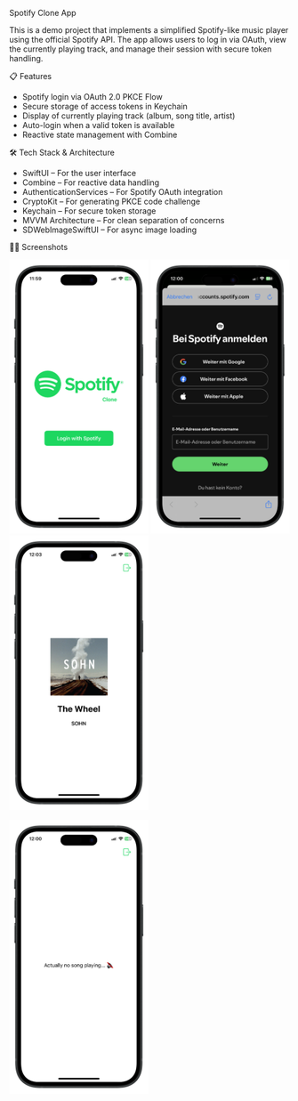 Spotify Clone App

This is a demo project that implements a simplified Spotify-like music player using the official Spotify API. The app allows users to log in via OAuth, view the currently playing track, and manage their session with secure token handling.

📋 Features

- Spotify login via OAuth 2.0 PKCE Flow
- Secure storage of access tokens in Keychain
- Display of currently playing track (album, song title, artist)
- Auto-login when a valid token is available
- Reactive state management with Combine

🛠️ Tech Stack & Architecture

- SwiftUI – For the user interface
- Combine – For reactive data handling
- AuthenticationServices – For Spotify OAuth integration
- CryptoKit – For generating PKCE code challenge
- Keychain – For secure token storage
- MVVM Architecture – For clean separation of concerns
- SDWebImageSwiftUI – For async image loading

📸📱 Screenshots

<img src="https://github.com/p-7on/SpotifyClone_iOSApp/blob/105f12cbc6dae505f375358570603f78909b4e93/Screenshots/homescreen.png?raw=true" width="250" /> <img src="https://github.com/p-7on/SpotifyClone_iOSApp/blob/105f12cbc6dae505f375358570603f78909b4e93/Screenshots/login_oauth.png?raw=true" width="250" /> <img src="https://github.com/p-7on/SpotifyClone_iOSApp/blob/105f12cbc6dae505f375358570603f78909b4e93/Screenshots/playback.png?raw=true" width="250" /> 

<img src="https://github.com/p-7on/SpotifyClone_iOSApp/blob/105f12cbc6dae505f375358570603f78909b4e93/Screenshots/no_song_playing.png?raw=true" width="250" />


